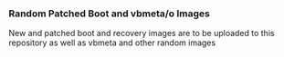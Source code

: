 ### Random Patched Boot and vbmeta/o Images
New and patched boot and recovery images are to be uploaded to this repository as well as vbmeta and other random images
